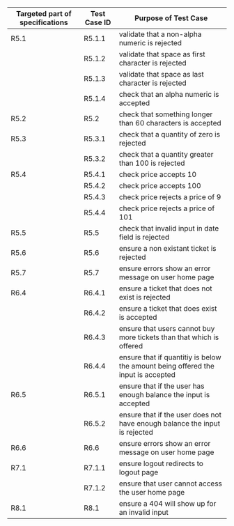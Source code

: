 | Targeted part of   specifications | Test Case ID | Purpose of Test Case                                                               |
|-----------------------------------|--------------|------------------------------------------------------------------------------------|
| R5.1                              | R5.1.1       | validate that a non-alpha numeric is rejected                                      |
|                                   | R5.1.2       | validate that space as first character is rejected                                 |
|                                   | R5.1.3       | validate that space as last    character is rejected                               |
|                                   | R5.1.4       | check that an alpha numeric is accepted                                            |
| R5.2                              | R5.2         | check that something longer than 60 characters is accepted                         |
| R5.3                              | R5.3.1       | check that a quantity of zero is rejected                                          |
|                                   | R5.3.2       | check that a quantity greater than 100 is rejected                                 |
| R5.4                              | R5.4.1       | check price accepts 10                                                             |
|                                   | R5.4.2       | check price accepts 100                                                            |
|                                   | R5.4.3       | check price rejects a price of 9                                                   |
|                                   | R5.4.4       | check price rejects a price of 101                                                 |
| R5.5                              | R5.5         | check that invalid input in date field is rejected                                 |
| R5.6                              | R5.6         | ensure a non existant ticket is rejected                                           |
| R5.7                              | R5.7         | ensure errors show an error message on user home page                              |
| R6.4                              | R6.4.1       | ensure a ticket that does not exist is rejected                                    |
|                                   | R6.4.2       | ensure a ticket that does exist is accepted                                        |
|                                   | R6.4.3       | ensure that users cannot buy more tickets than that which is offered               |
|                                   | R6.4.4       | ensure that if quantitiy is below the amount being offered the input is   accepted |
| R6.5                              | R6.5.1       | ensure that if the user has enough balance the input is accepted                   |
|                                   | R6.5.2       | ensure that if the user does not have enough balance the input is   rejected       |
| R6.6                              | R6.6         | ensure errors show an error message on user home page                              |
| R7.1                              | R7.1.1       | ensure logout redirects to logout page                                             |
|                                   | R7.1.2       | ensure that user cannot access the user home page                                  |
| R8.1                              | R8.1         | ensure a 404 will show up for an invalid input                                     |
